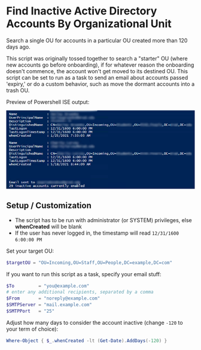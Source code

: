 # Find Inactive Active Directory Accounts By Organizational Unit
Search a single OU for accounts in a particular OU created more than 120 days ago.

This script was originally tossed together to search a "starter" OU (where new accounts go before onboarding), if for whatever reason the onboarding doesn't commence, the account won't get moved to its destined OU.  This script can be set to run as a task to send an email about accounts passed 'expiry,' or do a custom behavior, such as move the dormant accounts into a trash OU.

Preview of Powershell ISE output:

![Inactive AD Accounts](ise-prev.png)

## Setup / Customization
- The script has to be run with administrator (or SYSTEM) privileges, else **whenCreated** will be blank
- If the user has never logged in, the timestamp will read `12/31/1600 6:00:00 PM`

Set your target OU:
```powershell
$targetOU = "OU=Incoming,OU=Staff,OU=People,DC=example,DC=com"
```

If you want to run this script as a task, specify your email stuff:
```powershell
$To         = "you@example.com"
# enter any additional recipients, separated by a comma
$From       = "noreply@example.com"
$SMTPServer = "mail.example.com"
$SMTPPort   = "25"
```

Adjust how many days to consider the account inactive (change `-120` to your term of choice):
```powershell
Where-Object { $_.whenCreated -lt (Get-Date).AddDays(-120) }
```
